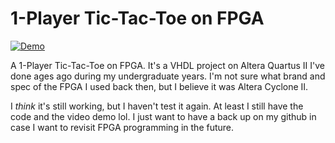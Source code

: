 1-Player Tic-Tac-Toe on FPGA
============================
[![Demo](https://img.youtube.com/vi/HH91Sk5qPv4/0.jpg)](https://www.youtube.com/watch?v=HH91Sk5qPv4 "1-Player Tic-Tac-Toe on FPGA")


A 1-Player Tic-Tac-Toe on FPGA. It's a VHDL project on Altera Quartus II I've done ages ago during my undergraduate years.
I'm not sure what brand and spec of the FPGA I used back then, but I believe it was Altera Cyclone II.

I *think* it's still working, but I haven't test it again. At least I still have the code and the video demo lol.
I just want to have a back up on my github in case I want to revisit FPGA programming in the future.
